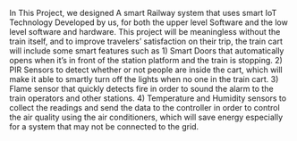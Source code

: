 In This Project, we designed A smart Railway system that uses smart IoT Technology Developed by us, for both the upper level Software and the low level software and hardware.
This project will be meaningless without the train itself, and to improve travelers’ satisfaction on their trip, the train cart will include some smart features such as 
	1)	Smart Doors that automatically opens when it’s in front of the station platform and the train is stopping.
	2)	PIR Sensors to detect whether or not people are inside the cart, which will make it able to smartly turn off the lights when no one in the train cart.
	3)	Flame sensor that quickly detects fire in order to sound the alarm to the train operators and other stations.
	4)	Temperature and Humidity sensors to collect the readings and send the data to the controller in order to control the air quality using the air conditioners, which will save energy especially for a system that may not be connected to the grid.
